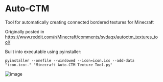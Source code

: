 # Auto-CTM
Tool for automatically creating connected bordered textures for Minecraft

Originally posted in https://www.reddit.com/r/Minecraft/comments/svdaqx/autoctm_textures_tool/

Built into executable using pyinstaller:
```
pyinstaller --onefile --windowed --icon=icon.ico --add-data "icon.ico:." "Minecraft Auto-CTM Texture Tool.py"
```

![image](https://github.com/user-attachments/assets/3eaf1e1b-e941-4bdc-9c55-1bb3fa09ee62)
